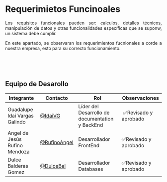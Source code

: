 # **Requerimietos Funcinoales**

<p align= "justify">Los requisitos funcionales pueden ser: calculos, detalles técnicos, manipulación de datos y otras funcionalidades específicas que se suponw, un sistema debe cumplir.</p>

<p align= "justify">En este apartado, se observaran los requerimientos fucnionales a corde a nuestra empresa, esto para su correcto funcionamiento.</p>

<br>
<br>
<br>

## Equipo de Desarollo
| Integrante    | Contacto | Rol | Observaciones |
|----------------|--------|----------|---------------|
| Guadalupe Idai Vargas Galindo  |[@IdaiVG](https://github.com/IdaiVG)|    Líder del Desarrollo de documentation y BackEnd  | ✅Revisado y aprobado  |
| Angel de Jesús Rufino Mendoza   |  [@RufinoAngel](https://github.com/RufinoAngel)      |Desarrollador FrontEnd|✅Revisado y aprobado |
|Dulce Balderas Gomez|[@DulceBal](https://github.com/DulceBal)|Desarrollador Databases|✅Revisado y aprobado|
